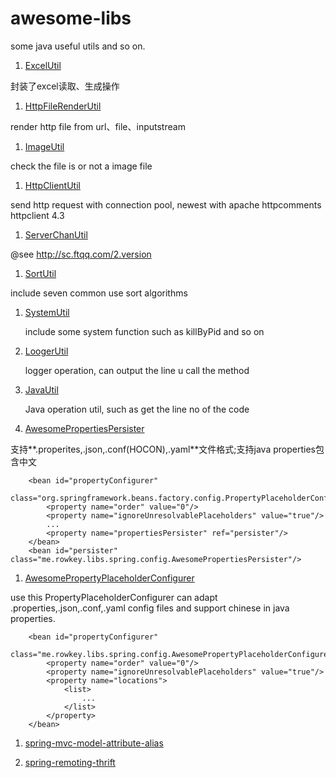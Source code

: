 # awesome-libs

some java useful utils and so on.

1. [ExcelUtil](src/main/java/me/rowkey/libs/util/ExcelUtil.java)

  封装了excel读取、生成操作

1. [HttpFileRenderUtil](src/main/java/me/rowkey/libs/util/HttpFileRenderUtil.java)

  render http file from url、file、inputstream

1. [ImageUtil](src/main/java/me/rowkey/libs/util/ImageUtil.javal)

  check the file is or not a image file

1. [HttpClientUtil](src/main/java/me/rowkey/libs/util/HttpClientUtil.java)

  send http request with connection pool, newest with apache httpcomments httpclient 4.3

1. [ServerChanUtil](src/main/java/me/rowkey/libs/util/ServerChanUtil.java)

  @see <http://sc.ftqq.com/2.version>
  
1. [SortUtil](src/main/java/me/rowkey/libs/util/SortUtil.java)

  include seven common use sort algorithms
  
1. [SystemUtil](src/main/java/me/rowkey/libs/util/SystemUtil.java)
 
   include some system function such as killByPid and so on

1. [LoogerUtil](src/main/java/me/rowkey/libs/util/LoggerUtil.java)

   logger operation, can output the line u call the method

1. [JavaUtil](src/main/java/me/rowkey/libs/util/JavaUtil.java)

   Java operation util, such as get the line no of the code

1. [AwesomePropertiesPersister](src/main/java/me/rowkey/libs/spring/config/AwesomePropertiesPersister.java) 

  支持**.properites,.json,.conf(HOCON),.yaml**文件格式;支持java properties包含中文

        <bean id="propertyConfigurer"
            class="org.springframework.beans.factory.config.PropertyPlaceholderConfigurer">
            <property name="order" value="0"/>
            <property name="ignoreUnresolvablePlaceholders" value="true"/>
            ...
            <property name="propertiesPersister" ref="persister"/>
        </bean>
        <bean id="persister" class="me.rowkey.libs.spring.config.AwesomePropertiesPersister"/>
    
1. [AwesomePropertyPlaceholderConfigurer](src/main/java/me/rowkey/libs/spring/config/AwesomePropertyPlaceholderConfigurer.java)

  use this PropertyPlaceholderConfigurer can adapt .properties,.json,.conf,.yaml config files and support chinese in java properties.

        <bean id="propertyConfigurer"
                  class="me.rowkey.libs.spring.config.AwesomePropertyPlaceholderConfigurer">
            <property name="order" value="0"/>
            <property name="ignoreUnresolvablePlaceholders" value="true"/>
            <property name="locations">
                <list>
                    ...
                </list>
            </property>
        </bean>
        
1. [spring-mvc-model-attribute-alias](doc/spring-mvc-model-attribute-alias.md)
 
1. [spring-remoting-thrift](doc/spring-remoting-thrift.md)
